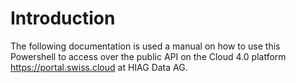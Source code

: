 # Introduction

The following documentation is used a manual on how to use this Powershell to access over the public API on the Cloud 4.0 platform https://portal.swiss.cloud at HIAG Data AG.

